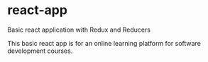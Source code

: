 # react-app
Basic react application with Redux and Reducers

This basic react app is for an online learning platform for software development courses.
